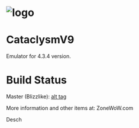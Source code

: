 # ![logo](http://zonewow.com/public/style_images/5_logo2.png)

CataclysmV9 
========

Emulator for 4.3.4 version.

Build Status
========

Master (Blizzlike): [alt tag](http://i.imgur.com/5VgVP3D.png)

More information and other items at: ZoneWoW.com

Desch
